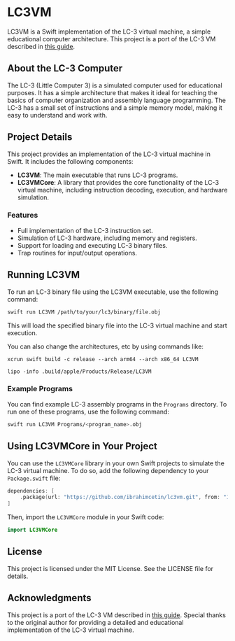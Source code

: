 # LC3VM

LC3VM is a Swift implementation of the LC-3 virtual machine, a simple educational computer architecture. This project is a port of the LC-3 VM described in [this guide](https://www.jmeiners.com/lc3-vm/).

## About the LC-3 Computer

The LC-3 (Little Computer 3) is a simulated computer used for educational purposes. It has a simple architecture that makes it ideal for teaching the basics of computer organization and assembly language programming. The LC-3 has a small set of instructions and a simple memory model, making it easy to understand and work with.

## Project Details

This project provides an implementation of the LC-3 virtual machine in Swift. It includes the following components:

- **LC3VM**: The main executable that runs LC-3 programs.
- **LC3VMCore**: A library that provides the core functionality of the LC-3 virtual machine, including instruction decoding, execution, and hardware simulation.

### Features

- Full implementation of the LC-3 instruction set.
- Simulation of LC-3 hardware, including memory and registers.
- Support for loading and executing LC-3 binary files.
- Trap routines for input/output operations.

## Running LC3VM

To run an LC-3 binary file using the LC3VM executable, use the following command:
```bash
swift run LC3VM /path/to/your/lc3/binary/file.obj
```

This will load the specified binary file into the LC-3 virtual machine and start execution.

You can also change the architectures, etc by using commands like:
```
xcrun swift build -c release --arch arm64 --arch x86_64 LC3VM

lipo -info .build/apple/Products/Release/LC3VM
```

### Example Programs
You can find example LC-3 assembly programs in the `Programs` directory. To run one of these programs, use the following command:
```bash
swift run LC3VM Programs/<program_name>.obj
```

## Using LC3VMCore in Your Project

You can use the `LC3VMCore` library in your own Swift projects to simulate the LC-3 virtual machine. To do so, add the following dependency to your `Package.swift` file:
```swift
dependencies: [
    .package(url: "https://github.com/ibrahimcetin/lc3vm.git", from: "1.0.0"),
]
```
Then, import the `LC3VMCore` module in your Swift code:
```swift
import LC3VMCore
```

## License
This project is licensed under the MIT License. See the LICENSE file for details.

## Acknowledgments
This project is a port of the LC-3 VM described in [this guide](https://www.jmeiners.com/lc3-vm/). Special thanks to the original author for providing a detailed and educational implementation of the LC-3 virtual machine.
